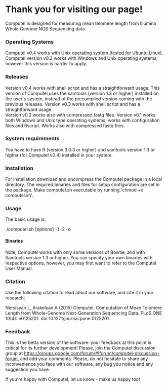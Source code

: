 # Thank you for visiting our page! 

Computel is designed for measuring mean telomere length from Illumina Whole Genome NGS Sequencing data.

### Operating Systems
Computel v0.4 works with Unix operating system (tested for Ubuntu Linux). Computel version v0.2 works with Windows and Unix operating systems, however this version is harder to apply.

### Releases
Version v0.4 works with shell script and has a straightforward usage. This version of Computel uses the samtools (version 1.3 or higher) installed on the user's system, instead of the precompiled version coming with the previous releases. 
Version v0.3 works with shell script and has a straightforward usage.  
Version v0.2 works also with compressed fastq files.
Version v0.1 works both Windows and Unix type operating systems, works with configuration files and Rscript. Works also with compressed fastq files.

### System requirements
You have to have R (version 3.0.3 or higher) and samtools version 1.3 or higher (for Computel v0.4) installed in your system. 

### Installation
For installation download and uncompress the Computel package in a local directory. The required binaries and files for setup configuration are set in the package.
Make computel.sh executable by running 'chmod +x computel.sh'. 

### Usage 
The basic usage is:

./computel.sh [options] -1 <fq1> -2 <fq2> -o <outputpath> 


#### Binaries
Note, Computel works with only some versions of Bowtie, and with Samtools version 1.3 or higher. You can specify your own binaries with respective options, however, you may first want to refer to the Computel User Manual. 

### Citation
Use the following citation to read about our software, and cite it in your research:

Nersisyan L, Arakelyan A (2015) Computel: Computation of Mean Telomere Length from Whole-Genome Next-Generation Sequencing Data. PLoS ONE 10(4): e0125201. doi:10.1371/journal.pone.0125201


### Feedback 
This is the betta version of the software: your feedback at this point is critical for its further development! 
Please, join the Computel discussion group at https://groups.google.com/forum/#!forum/computel-discussion-forum, and add your comments. Please, do not hesitate to share any inconvenience you face with our software, any bug you notice and any suggestion you have. 

If you're happy with Computel, let us know - make us happy too! 
